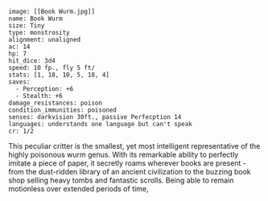 ```statblock
image: [[Book Wurm.jpg]]
name: Book Wurm
size: Tiny
type: monstrosity
alignment: unaligned
ac: 14
hp: 7
hit_dice: 3d4
speed: 10 fp., fly 5 ft/
stats: [1, 18, 10, 5, 18, 4]
saves:
  - Perception: +6
  - Stealth: +6
damage_resistances: poison
condition_immunities: poisoned
senses: darkvision 30ft., passive Perfecption 14
languages: understands one language but can't speak
cr: 1/2
```
This peculiar critter is the smallest, yet most intelligent representative of the highly poisonous wurm genus. With its remarkable ability to perfectly imitate a piece of paper, it secretly roams wherever books are present - from the dust-ridden library of an ancient civilization to the buzzing book shop selling heavy tombs and fantastic scrolls. Being able to remain motionless over extended periods of time,